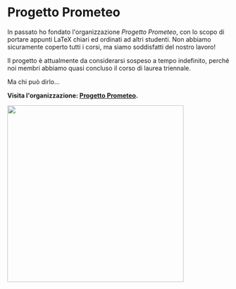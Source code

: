 # Progetto Prometeo

In passato ho fondato l'organizzazione *Progetto Prometeo*, con lo scopo di portare appunti LaTeX chiari ed ordinati ad altri studenti. 
Non abbiamo sicuramente coperto tutti i corsi, ma siamo soddisfatti del nostro lavoro!

Il progetto è attualmente da considerarsi sospeso a tempo indefinito, perché noi membri abbiamo quasi concluso il corso di laurea triennale.

Ma chi può dirlo...

**Visita l'organizzazione: [Progetto Prometeo](https://github.com/Progetto-Prometeo).**

<img src="https://user-images.githubusercontent.com/64229723/116280774-54ccd400-a789-11eb-833c-70dadb3dea18.PNG" width="400" class="center">

